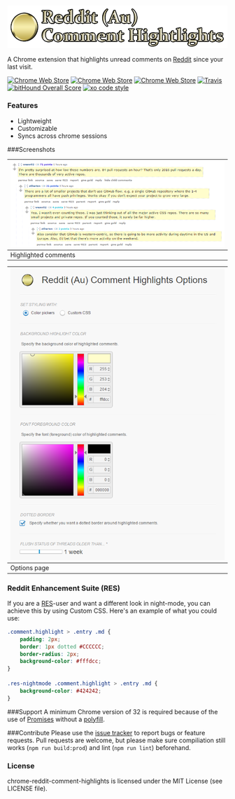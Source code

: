 ![](img/Logo.png)

A Chrome extension that highlights unread comments on [Reddit](https://www.reddit.com) since your last visit.

[![Chrome Web Store](https://img.shields.io/chrome-web-store/v/jeodebnjeecpbmbgimbpinccfkihhjid.svg?maxAge=2592000)](https://chrome.google.com/webstore/detail/reddit-au-comment-highlig/jeodebnjeecpbmbgimbpinccfkihhjid)
[![Chrome Web Store](https://img.shields.io/chrome-web-store/d/jeodebnjeecpbmbgimbpinccfkihhjid.svg?maxAge=2592000)](https://chrome.google.com/webstore/detail/reddit-au-comment-highlig/jeodebnjeecpbmbgimbpinccfkihhjid)
[![Chrome Web Store](https://img.shields.io/chrome-web-store/rating/jeodebnjeecpbmbgimbpinccfkihhjid.svg?maxAge=2592000)](https://chrome.google.com/webstore/detail/reddit-au-comment-highlig/jeodebnjeecpbmbgimbpinccfkihhjid)
[![Travis](https://img.shields.io/travis/easyfuckingpeasy/chrome-reddit-comment-highlights.svg)](https://travis-ci.org/easyfuckingpeasy/chrome-reddit-comment-highlights)
[![bitHound Overall Score](https://www.bithound.io/github/easyfuckingpeasy/chrome-reddit-comment-highlights/badges/score.svg)](https://www.bithound.io/github/easyfuckingpeasy/chrome-reddit-comment-highlights)
[![xo code style](https://img.shields.io/badge/code%20style-%20XO-67d5c5.svg)](https://github.com/sindresorhus/xo)

### Features
* Lightweight
* Customizable
* Syncs across chrome sessions

###Screenshots

![](img/Screenshot_highlight.png) |
--------------------------------- |
Highlighted comments              |

![](img/Screenshot_options.png)   |
--------------------------------- |
Options page                      |

### Reddit Enhancement Suite (RES)
If you are a [RES](https://redditenhancementsuite.com/)-user and want a different look in night-mode, you can achieve this by using Custom CSS.
Here's an example of what you could use:

```css
.comment.highlight > .entry .md {
    padding: 2px;
    border: 1px dotted #CCCCCC;
    border-radius: 2px;
    background-color: #fffdcc;
}

.res-nightmode .comment.highlight > .entry .md {
    background-color: #424242;
}
```

###Support
A minimum Chrome version of 32 is required because of the use of [Promises](https://developer.mozilla.org/en/docs/Web/JavaScript/Reference/Global_Objects/Promise) without a [polyfill](https://developer.mozilla.org/en-US/docs/Glossary/Polyfill).

###Contribute
Please use the [issue tracker](https://github.com/easyfuckingpeasy/chrome-reddit-comment-highlights/issues) to report bugs or feature requests.
Pull requests are welcome, but please make sure compiliation still works (`npm run build:prod`) and lint (`npm run lint`) beforehand.

### License
chrome-reddit-comment-highlights is licensed under the MIT License (see LICENSE file).
